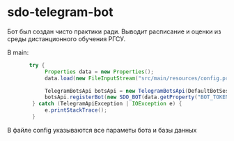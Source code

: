 # sdo-telegram-bot

Бот был создан чисто практики ради.
Выводит расписание и оценки из среды дистанционного обучения РГСУ.

В main:
```Java
       try {
            Properties data = new Properties();
            data.load(new FileInputStream("src/main/resources/config.properties"));

            TelegramBotsApi botsApi = new TelegramBotsApi(DefaultBotSession.class);
            botsApi.registerBot(new SDO_BOT(data.getProperty("BOT_TOKEN"), data.getProperty("BOT_NAME")));
        } catch (TelegramApiException | IOException e) {
            e.printStackTrace();
        }
```

В файле config указываются все параметы бота и базы данных
